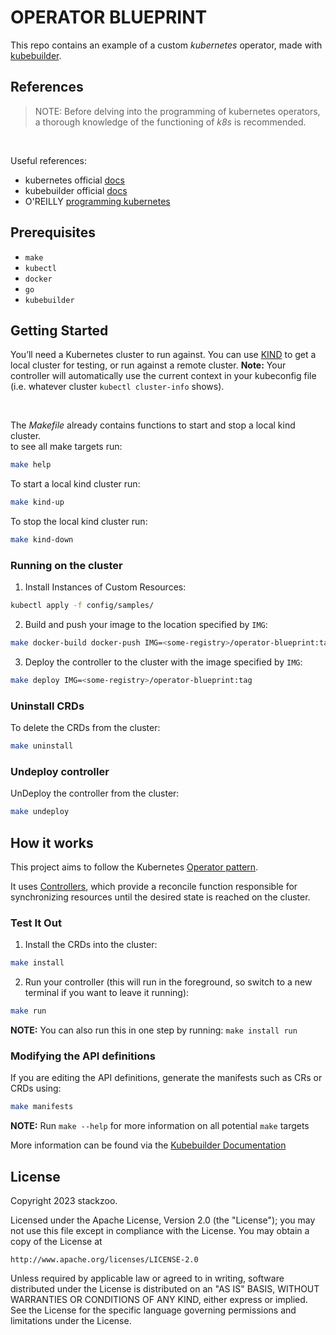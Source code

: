 #  OPERATOR BLUEPRINT
This repo contains an example of a custom *kubernetes* operator, made with <a href="https://github.com/kubernetes-sigs/kubebuilder">kubebuilder</a>.

## References
> NOTE: Before delving into the programming of kubernetes operators, a thorough knowledge of the functioning of *k8s* is recommended.
<br/>

Useful references:
- kubernetes official <a href="https://kubernetes.io/docs/concepts/extend-kubernetes/operator/">docs</a>
- kubebuilder official <a href="https://book.kubebuilder.io/">docs</a>
- O'REILLY <a href="https://www.oreilly.com/library/view/programming-kubernetes/9781492047094/">programming kubernetes</a>

## Prerequisites
- `make`
- `kubectl`
- `docker`
- `go`
- `kubebuilder`

## Getting Started
You’ll need a Kubernetes cluster to run against. You can use [KIND](https://sigs.k8s.io/kind) to get a local cluster for testing, or run against a remote cluster.
**Note:** Your controller will automatically use the current context in your kubeconfig file (i.e. whatever cluster `kubectl cluster-info` shows).

<br/>

The *Makefile* already contains functions to start and stop a local kind cluster.
<br/>
to see all make targets run:
```sh
make help
```

To start a local kind cluster run:
```sh
make kind-up
```

To stop the local kind cluster run:
```sh
make kind-down
```

### Running on the cluster
1. Install Instances of Custom Resources:

```sh
kubectl apply -f config/samples/
```

2. Build and push your image to the location specified by `IMG`:

```sh
make docker-build docker-push IMG=<some-registry>/operator-blueprint:tag
```

3. Deploy the controller to the cluster with the image specified by `IMG`:

```sh
make deploy IMG=<some-registry>/operator-blueprint:tag
```

### Uninstall CRDs
To delete the CRDs from the cluster:

```sh
make uninstall
```

### Undeploy controller
UnDeploy the controller from the cluster:

```sh
make undeploy
```


## How it works
This project aims to follow the Kubernetes [Operator pattern](https://kubernetes.io/docs/concepts/extend-kubernetes/operator/).

It uses [Controllers](https://kubernetes.io/docs/concepts/architecture/controller/),
which provide a reconcile function responsible for synchronizing resources until the desired state is reached on the cluster.

### Test It Out
1. Install the CRDs into the cluster:

```sh
make install
```

2. Run your controller (this will run in the foreground, so switch to a new terminal if you want to leave it running):

```sh
make run
```

**NOTE:** You can also run this in one step by running: `make install run`

### Modifying the API definitions
If you are editing the API definitions, generate the manifests such as CRs or CRDs using:

```sh
make manifests
```

**NOTE:** Run `make --help` for more information on all potential `make` targets

More information can be found via the [Kubebuilder Documentation](https://book.kubebuilder.io/introduction.html)

## License

Copyright 2023 stackzoo.

Licensed under the Apache License, Version 2.0 (the "License");
you may not use this file except in compliance with the License.
You may obtain a copy of the License at

    http://www.apache.org/licenses/LICENSE-2.0

Unless required by applicable law or agreed to in writing, software
distributed under the License is distributed on an "AS IS" BASIS,
WITHOUT WARRANTIES OR CONDITIONS OF ANY KIND, either express or implied.
See the License for the specific language governing permissions and
limitations under the License.

